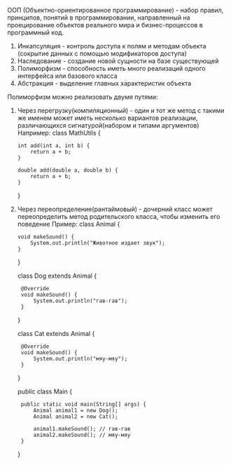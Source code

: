ООП (Объектно-ориентированное программирование) - набор правил, принципов, понятий в программировании, направленный на проецирование объектов реального мира и бизнес-процессов в программный код. 

1. Инкапсуляция - контроль доступа к полям и методам объекта (сокрытие данных с помощью модификаторов доступа)
2. Наследование - создание новой сущности на базе существующей
3. Полиморфизм - способность иметь много реализаций одного интерфейса или базового класса
4. Абстракция - выделение главных характеристик объекта

Полиморфизм можно реализовать двумя путями:
1. Через перегрузку(компиляционный) - один и тот же метод с такими же именем может иметь несколько вариантов реализации, различающихся сигнатурой(набором и типами аргументов)
   Например:
   class MathUtils { 

	   int add(int a, int b) { 
		   return a + b; 
	   }
	    
	   double add(double a, double b) { 
		   return a + b; 
	   } 
	}
2. Через переопределение(рантаймовый) - дочерний класс может переопределить метод родительского класса, чтобы изменить его поведение
   Пример:
   class Animal { 
   
	   void makeSound() { 
		   System.out.println("Животное издает звук"); 
	   } 
	}
	
	class Dog extends Animal { 
	
		@Override 
		void makeSound() { 
			System.out.println("гав-гав"); 
		} 
	}
	
	class Cat extends Animal {
	
		@Override 
		void makeSound() { 
			System.out.println("мяу-мяу"); 
		} 
	}
	
	public class Main { 
	
		public static void main(String[] args) { 
			Animal animal1 = new Dog(); 
			Animal animal2 = new Cat(); 
			
			animal1.makeSound(); // гав-гав 
			animal2.makeSound(); // мяу-мяу 
		} 
	}